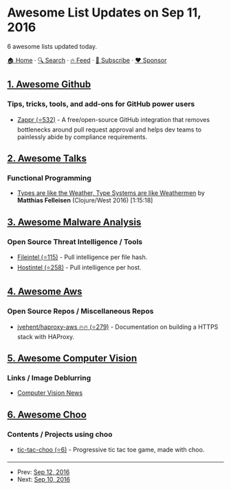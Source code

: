 # Awesome List Updates on Sep 11, 2016

6 awesome lists updated today.

[🏠 Home](/README.md) · [🔍 Search](https://www.trackawesomelist.com/search/) · [🔥 Feed](https://www.trackawesomelist.com/rss.xml) · [📮 Subscribe](https://trackawesomelist.us17.list-manage.com/subscribe?u=d2f0117aa829c83a63ec63c2f&id=36a103854c) · [❤️  Sponsor](https://github.com/sponsors/theowenyoung)



## [1. Awesome Github](/content/phillipadsmith/awesome-github/README.md)

### Tips, tricks, tools, and add-ons for GitHub power users

*   [Zappr (⭐532)](https://github.com/zalando/zappr) - A free/open-source GitHub integration that removes bottlenecks around pull request approval and helps dev teams to painlessly abide by compliance requirements.

## [2. Awesome Talks](/content/JanVanRyswyck/awesome-talks/README.md)

### Functional Programming

*   [Types are like the Weather, Type Systems are like Weathermen](https://www.youtube.com/watch?v=XTl7Jn_kmio) by **Matthias Felleisen** (Clojure/West 2016) \[1:15:18]

## [3. Awesome Malware Analysis](/content/rshipp/awesome-malware-analysis/README.md)

### Open Source Threat Intelligence / Tools

*   [Fileintel (⭐115)](https://github.com/keithjjones/fileintel) - Pull intelligence per file hash.
*   [Hostintel (⭐258)](https://github.com/keithjjones/hostintel) - Pull intelligence per host.

## [4. Awesome Aws](/content/donnemartin/awesome-aws/README.md)

### Open Source Repos / Miscellaneous Repos

*   [jvehent/haproxy-aws :fire::fire: (⭐279)](https://github.com/jvehent/haproxy-aws) - Documentation on building a HTTPS stack with HAProxy.

## [5. Awesome Computer Vision](/content/jbhuang0604/awesome-computer-vision/README.md)

### Links / Image Deblurring

*   [Computer Vision News](http://www.rsipvision.com/computer-vision-news/)

## [6. Awesome Choo](/content/choojs/awesome-choo/README.md)

### Contents / Projects using choo

*   [tic-tac-choo (⭐6)](https://github.com/YerkoPalma/tic-tac-toe) - Progressive tic tac toe game, made with choo.

---

- Prev: [Sep 12, 2016](/content/2016/09/12/README.md)
- Next: [Sep 10, 2016](/content/2016/09/10/README.md)